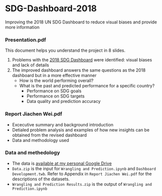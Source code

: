 # SDG-Dashboard-2018
Improving the 2018 UN SDG Dashboard to reduce visual biases and provide more information

### Presentation.pdf
This document helps you understand the project in 8 slides.
1. Problems with the [2018 SDG Dashboard](https://dashboards.sdgindex.org/#/) were identified: visual biases and lack of details
2. The improved dashboard answers the same questions as the 2018 dashboard but in a more effective manner
    - How is the world performing overall?
    - What is the past and predicted performance for a specific country?
      - Performance on SDG goals
      - Performance on SDG targets
      - Data quality and prediction accuracy


### Report Jiachen Wei.pdf
- Excecutive summary and background introduction
- Detialed problem analysis and examples of how new insights can be obtained from the revised dashboard
- Data and methodology used

### Data and methedology
- The data is [available at my personal Google Drive](https://drive.google.com/open?id=1bgNLPrsJekNlrvhVYBKp9yBG-EejxIAw)
- `Data.zip` is the input for `Wrangling and Prediction.ipynb` and `Dashboard Development.twb`. Refer to Appendix in `Report Jiachen Wei.pdf` for the descriptions of the datasets.
- `Wrangling and Prediction Results.zip` is the output of `Wrangling and Prediction.ipynb`
